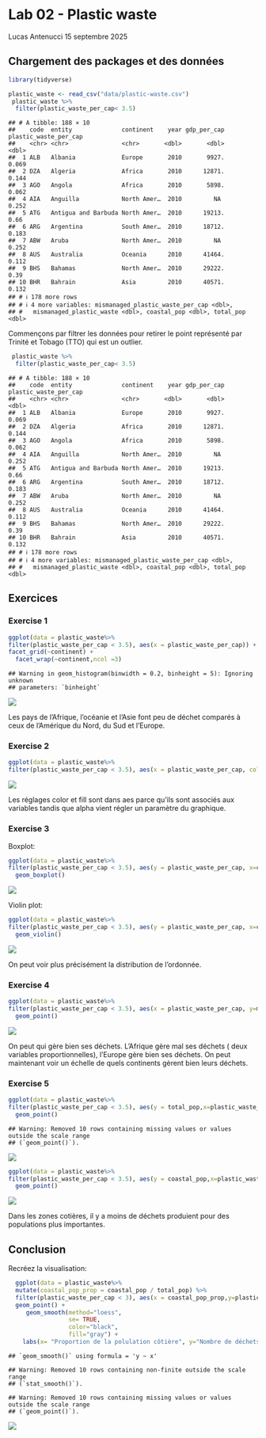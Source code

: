 Lab 02 - Plastic waste
================
Lucas Antenucci
15 septembre 2025

## Chargement des packages et des données

``` r
library(tidyverse) 
```

``` r
plastic_waste <- read_csv("data/plastic-waste.csv")
 plastic_waste %>%
  filter(plastic_waste_per_cap< 3.5)
```

    ## # A tibble: 188 × 10
    ##    code  entity              continent    year gdp_per_cap plastic_waste_per_cap
    ##    <chr> <chr>               <chr>       <dbl>       <dbl>                 <dbl>
    ##  1 ALB   Albania             Europe       2010       9927.                 0.069
    ##  2 DZA   Algeria             Africa       2010      12871.                 0.144
    ##  3 AGO   Angola              Africa       2010       5898.                 0.062
    ##  4 AIA   Anguilla            North Amer…  2010         NA                  0.252
    ##  5 ATG   Antigua and Barbuda North Amer…  2010      19213.                 0.66 
    ##  6 ARG   Argentina           South Amer…  2010      18712.                 0.183
    ##  7 ABW   Aruba               North Amer…  2010         NA                  0.252
    ##  8 AUS   Australia           Oceania      2010      41464.                 0.112
    ##  9 BHS   Bahamas             North Amer…  2010      29222.                 0.39 
    ## 10 BHR   Bahrain             Asia         2010      40571.                 0.132
    ## # ℹ 178 more rows
    ## # ℹ 4 more variables: mismanaged_plastic_waste_per_cap <dbl>,
    ## #   mismanaged_plastic_waste <dbl>, coastal_pop <dbl>, total_pop <dbl>

Commençons par filtrer les données pour retirer le point représenté par
Trinité et Tobago (TTO) qui est un outlier.

``` r
 plastic_waste %>%
  filter(plastic_waste_per_cap< 3.5) 
```

    ## # A tibble: 188 × 10
    ##    code  entity              continent    year gdp_per_cap plastic_waste_per_cap
    ##    <chr> <chr>               <chr>       <dbl>       <dbl>                 <dbl>
    ##  1 ALB   Albania             Europe       2010       9927.                 0.069
    ##  2 DZA   Algeria             Africa       2010      12871.                 0.144
    ##  3 AGO   Angola              Africa       2010       5898.                 0.062
    ##  4 AIA   Anguilla            North Amer…  2010         NA                  0.252
    ##  5 ATG   Antigua and Barbuda North Amer…  2010      19213.                 0.66 
    ##  6 ARG   Argentina           South Amer…  2010      18712.                 0.183
    ##  7 ABW   Aruba               North Amer…  2010         NA                  0.252
    ##  8 AUS   Australia           Oceania      2010      41464.                 0.112
    ##  9 BHS   Bahamas             North Amer…  2010      29222.                 0.39 
    ## 10 BHR   Bahrain             Asia         2010      40571.                 0.132
    ## # ℹ 178 more rows
    ## # ℹ 4 more variables: mismanaged_plastic_waste_per_cap <dbl>,
    ## #   mismanaged_plastic_waste <dbl>, coastal_pop <dbl>, total_pop <dbl>

## Exercices

### Exercise 1

``` r
ggplot(data = plastic_waste%>%
filter(plastic_waste_per_cap < 3.5), aes(x = plastic_waste_per_cap)) + geom_histogram(binwidth = 0.2, binheight=5)+
facet_grid(~continent) +
  facet_wrap(~continent,ncol =3)
```

    ## Warning in geom_histogram(binwidth = 0.2, binheight = 5): Ignoring unknown
    ## parameters: `binheight`

![](lab-02_files/figure-gfm/plastic-waste-continent-1.png)<!-- -->

Les pays de l’Afrique, l’océanie et l’Asie font peu de déchet comparés à
ceux de l’Amérique du Nord, du Sud et l’Europe.

### Exercise 2

``` r
ggplot(data = plastic_waste%>%
filter(plastic_waste_per_cap < 3.5), aes(x = plastic_waste_per_cap, color=continent, fill =continent, )) + geom_density(alpha = 0.5)
```

![](lab-02_files/figure-gfm/plastic-waste-density-1.png)<!-- -->

Les réglages color et fill sont dans aes parce qu’ils sont associés aux
variables tandis que alpha vient régler un paramètre du graphique.

### Exercise 3

Boxplot:

``` r
ggplot(data = plastic_waste%>%
filter(plastic_waste_per_cap < 3.5), aes(y = plastic_waste_per_cap, x=continent)) + 
  geom_boxplot()
```

![](lab-02_files/figure-gfm/plastic-waste-boxplot-1.png)<!-- -->

Violin plot:

``` r
ggplot(data = plastic_waste%>%
filter(plastic_waste_per_cap < 3.5), aes(y = plastic_waste_per_cap, x=continent)) + 
  geom_violin()
```

![](lab-02_files/figure-gfm/plastic-waste-violin-1.png)<!-- -->

On peut voir plus précisément la distribution de l’ordonnée.

### Exercise 4

``` r
ggplot(data = plastic_waste%>%
filter(plastic_waste_per_cap < 3.5), aes(x = plastic_waste_per_cap, y=mismanaged_plastic_waste_per_cap, color=continent)) + 
  geom_point()
```

![](lab-02_files/figure-gfm/plastic-waste-mismanaged-1.png)<!-- -->

On peut qui gère bien ses déchets. L’Afrique gère mal ses déchets ( deux
variables proportionnelles), l’Europe gère bien ses déchets. On peut
maintenant voir un échelle de quels continents gèrent bien leurs
déchets.

### Exercise 5

``` r
ggplot(data = plastic_waste%>%
filter(plastic_waste_per_cap < 3.5), aes(y = total_pop,x=plastic_waste_per_cap, color=continent)) + 
  geom_point()
```

    ## Warning: Removed 10 rows containing missing values or values outside the scale range
    ## (`geom_point()`).

![](lab-02_files/figure-gfm/plastic-waste-population-total-1.png)<!-- -->

``` r
ggplot(data = plastic_waste%>%
filter(plastic_waste_per_cap < 3.5), aes(y = coastal_pop,x=plastic_waste_per_cap, color=continent)) + 
  geom_point()
```

![](lab-02_files/figure-gfm/plastic-waste-population-coastal-1.png)<!-- -->

Dans les zones cotières, il y a moins de déchets produient pour des
populations plus importantes.

## Conclusion

Recréez la visualisation:

``` r
  ggplot(data = plastic_waste%>%
  mutate(coastal_pop_prop = coastal_pop / total_pop) %>%
  filter(plastic_waste_per_cap < 3), aes(x = coastal_pop_prop,y=plastic_waste_per_cap, color=continent, )) + 
  geom_point() +
     geom_smooth(method="loess",
                 se= TRUE,
                 color="black",
                 fill="gray") +
    labs(x= "Proportion de la polulation côtière", y="Nombre de déchets plastiques par habitant",title= "Quantité de déchets plastique selon la proportion de la population côtière",subtitle = "Selon le continent", lengend="Continent" ) 
```

    ## `geom_smooth()` using formula = 'y ~ x'

    ## Warning: Removed 10 rows containing non-finite outside the scale range
    ## (`stat_smooth()`).

    ## Warning: Removed 10 rows containing missing values or values outside the scale range
    ## (`geom_point()`).

![](lab-02_files/figure-gfm/recreate-viz-1.png)<!-- -->
